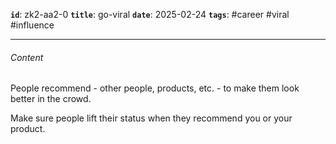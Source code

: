 **`id`**: zk2-aa2-0
**`title`**: go-viral
**`date`**: 2025-02-24
**`tags`**: #career #viral #influence

---

###### Content

People recommend - other people, products, etc. - to make them look better in the crowd.

Make sure people lift their status when they recommend you or your product.
